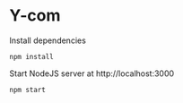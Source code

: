 # Y-com

Install dependencies
```
npm install
```

Start NodeJS server at http://localhost:3000
```
npm start
```